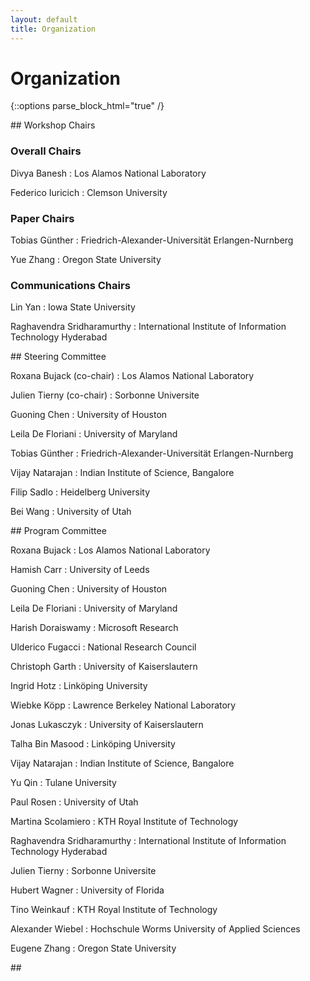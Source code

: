 ```yaml
---
layout: default
title: Organization
---
```


# Organization

{::options parse_block_html="true" /}

<div class="left">
## Workshop Chairs

### Overall Chairs

Divya Banesh
: Los Alamos National Laboratory

Federico Iuricich
: Clemson University

### Paper Chairs

Tobias Günther
: Friedrich-Alexander-Universität Erlangen-Nurnberg

Yue Zhang
: Oregon State University 
  
### Communications Chairs
  
Lin Yan
: Iowa State University

Raghavendra Sridharamurthy
: International Institute of Information Technology Hyderabad
</div>

<div class="right">
## Steering Committee

Roxana Bujack (co-chair)
: Los Alamos National Laboratory
  
Julien Tierny (co-chair)
: Sorbonne Universite
  
Guoning Chen
: University of Houston

Leila De Floriani
: University of Maryland

Tobias Günther
: Friedrich-Alexander-Universität Erlangen-Nurnberg
  
Vijay	Natarajan
: Indian Institute of Science, Bangalore

Filip Sadlo
: Heidelberg University

Bei Wang
: University of Utah

</div>
<div class="left">
## Program Committee

Roxana Bujack
: Los Alamos National Laboratory
 
Hamish Carr
: University of Leeds
 
Guoning Chen
: University of Houston
 
Leila De Floriani
: University of Maryland
 
Harish Doraiswamy
: Microsoft Research
 
Ulderico Fugacci
: National Research Council
 
Christoph Garth
: University of Kaiserslautern
 
Ingrid Hotz
: Linköping University
 
Wiebke Köpp
: Lawrence Berkeley National Laboratory
 
Jonas Lukasczyk
: University of Kaiserslautern
 
Talha Bin Masood
: Linköping University
 
Vijay Natarajan
: Indian Institute of Science, Bangalore
 
Yu Qin
: Tulane University
 
Paul Rosen
: University of Utah
 
Martina Scolamiero
: KTH Royal Institute of Technology
 
Raghavendra Sridharamurthy
: International Institute of Information Technology Hyderabad
 
Julien Tierny
: Sorbonne Universite
 
Hubert Wagner
: University of Florida
 
Tino Weinkauf
: KTH Royal Institute of Technology
 
Alexander Wiebel
: Hochschule Worms University of Applied Sciences
 
Eugene Zhang
: Oregon State University

</div>
  
<div class="right">
## &nbsp;

</div>


